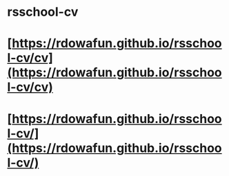 # rsschool-cv
# [https://rdowafun.github.io/rsschool-cv/cv](https://rdowafun.github.io/rsschool-cv/cv)
# [https://rdowafun.github.io/rsschool-cv/](https://rdowafun.github.io/rsschool-cv/)
